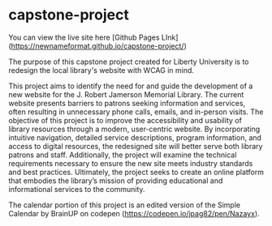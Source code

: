 # capstone-project
You can view the live site here [Github Pages LInk] (https://newnameformat.github.io/capstone-project/) 

The purpose of this capstone project created for Liberty University is to redesign the local library's website with WCAG in mind. 

This project aims to identify the need for and guide the development of a new website for the J. Robert Jamerson Memorial Library. The current website presents barriers to patrons seeking information and services, often resulting in unnecessary phone calls, emails, and in-person visits. The objective of this project is to improve the accessibility and usability of library resources through a modern, user-centric website. By incorporating intuitive navigation, detailed service descriptions, program information, and access to digital resources, the redesigned site will better serve both library patrons and staff. Additionally, the project will examine the technical requirements necessary to ensure the new site meets industry standards and best practices. Ultimately, the project seeks to create an online platform that embodies the library’s mission of providing educational and informational services to the community.


The calendar portion of this project is an edited version of the Simple Calendar by BrainUP on codepen (https://codepen.io/jpag82/pen/Nazayx). 
